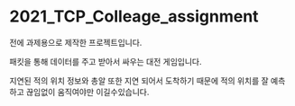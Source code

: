 # 2021_TCP_Colleage_assignment

전에 과제용으로 제작한 프로젝트입니다. 

패킷을 통해 데이터를 주고 받아서 싸우는 대전 게임입니다. 

지연된 적의 위치 정보와 총알 또한 지연 되어서 도착하기 때문에 적의 위치를 잘 예측 하고 끊임없이 움직여야만 이길수있습니다.


